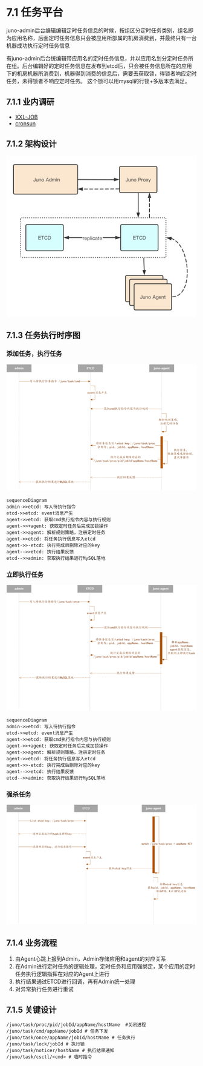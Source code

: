 # 7.1 任务平台

juno-admin后台编辑编辑定时任务信息的时候，按组区分定时任务类别，组名即为应用名称，后面定时任务信息只会被应用所部属的机房消费到，并最终只有一台机器成功执行定时任务信息

有juno-admin后台统编辑带应用名的定时任务信息，并以应用名划分定时任务所在组。后台编辑好的定时任务信息在发布到etcd后，只会被任务信息所在的应用下的机房机器所消费到，机器得到消费的信息后，需要去获取锁，得锁者响应定时任务，未得锁者不响应定时任务。 这个锁可以用mysql的行锁+多版本去满足。

## 7.1.1 业内调研

- [XXL-JOB](https://www.xuxueli.com/xxl-job/#c%E3%80%81%E8%A7%A6%E5%8F%91%E4%BB%BB%E5%8A%A1)
- [cronsun](https://github.com/shunfei/cronsun)

## 7.1.2 架构设计

![架构设计](../static/juno/7.1-1.png)

## 7.1.3 任务执行时序图

### 添加任务，执行任务

![任务时序图](../static/juno/7.1-2.png)

```mermaid
sequenceDiagram
admin->>etcd: 写入待执行指令
etcd->>etcd: event消息产生
agent->>etcd: 获取cmd执行指令内容与执行规则
agent->>+agent: 获取定时任务后完成加锁操作
agent->>agent: 解析规则策略，注册定时任务
agent->>etcd: 将任务执行信息写入etcd
agent->>-etcd: 执行完成后删除对应的key
agent-->>etcd: 执行结果反馈
etcd-->>admin: 获取执行结果进行MySQL落地
```

### 立即执行任务

![立即执行任务时序图](../static/juno/7.1-3.png)

```mermaid
sequenceDiagram
admin->>etcd: 写入待执行指令
etcd->>etcd: event消息产生
agent->>etcd: 获取cmd执行指令内容与执行规则
agent->>+agent: 获取定时任务后完成加锁操作
agent->>agent: 解析规则策略，注册定时任务
agent->>etcd: 将任务执行信息写入etcd
agent->>-etcd: 执行完成后删除对应的key
agent-->>etcd: 执行结果反馈
etcd-->>admin: 获取执行结果进行MySQL落地
```

### 强杀任务

![强杀任务时序图](../static/juno/7.1-4.png)

## 7.1.4 业务流程

1. 由Agent心跳上报到Admin，Admin存储应用和agent的对应关系
1. 在Admin进行定时任务的逻辑处理，定时任务和应用强绑定，某个应用的定时任务执行逻辑指挥在对应的Agent上进行
1. 执行结果通过ETCD进行回调，再有Admin统一处理
1. 对异常执行任务进行重试

## 7.1.5 关键设计

```txt
/juno/task/proc/pid/jobId/appName/hostName  #关闭进程
/juno/task/cmd/appName/jobId # 任务下发
/juno/task/once/appName/jobId/hostName # 任务执行
/juno/task/lock/jobId # 执行锁
/juno/task/noticer/hostName # 执行结果通知
/juno/task/csctl/<cmd> # 临时指令
```
